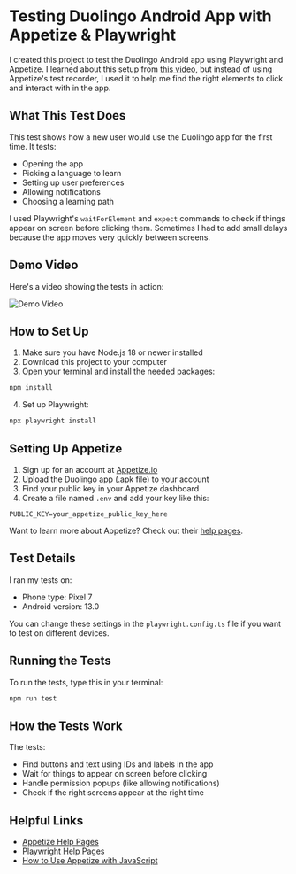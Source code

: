 # Testing Duolingo Android App with Appetize & Playwright

I created this project to test the Duolingo Android app using Playwright and Appetize. I learned about this setup from [this video](https://www.youtube.com/watch?v=OOBjzIyiW0Y), but instead of using Appetize's test recorder, I used it to help me find the right elements to click and interact with in the app.

## What This Test Does

This test shows how a new user would use the Duolingo app for the first time. It tests:
- Opening the app
- Picking a language to learn
- Setting up user preferences
- Allowing notifications
- Choosing a learning path

I used Playwright's `waitForElement` and `expect` commands to check if things appear on screen before clicking them. Sometimes I had to add small delays because the app moves very quickly between screens.

## Demo Video

Here's a video showing the tests in action:

![Demo Video](https://youtu.be/QVe7GlCP2UA)

## How to Set Up

1. Make sure you have Node.js 18 or newer installed
2. Download this project to your computer
3. Open your terminal and install the needed packages:
```bash
npm install
```
4. Set up Playwright:
```bash
npx playwright install
```

## Setting Up Appetize

1. Sign up for an account at [Appetize.io](https://appetize.io)
2. Upload the Duolingo app (.apk file) to your account
3. Find your public key in your Appetize dashboard
4. Create a file named `.env` and add your key like this:
```
PUBLIC_KEY=your_appetize_public_key_here
```

Want to learn more about Appetize? Check out their [help pages](https://docs.appetize.io/).

## Test Details

I ran my tests on:
- Phone type: Pixel 7
- Android version: 13.0

You can change these settings in the `playwright.config.ts` file if you want to test on different devices.

## Running the Tests

To run the tests, type this in your terminal:
```bash
npm run test
```

## How the Tests Work

The tests:
- Find buttons and text using IDs and labels in the app
- Wait for things to appear on screen before clicking
- Handle permission popups (like allowing notifications)
- Check if the right screens appear at the right time


## Helpful Links

- [Appetize Help Pages](https://docs.appetize.io/)
- [Playwright Help Pages](https://playwright.dev/docs/intro)
- [How to Use Appetize with JavaScript](https://docs.appetize.io/javascript-sdk/playwright)
